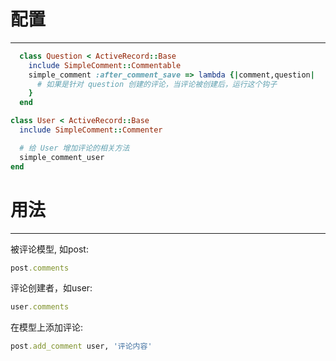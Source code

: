 配置
=========
---------

```ruby
  class Question < ActiveRecord::Base
    include SimpleComment::Commentable
    simple_comment :after_comment_save => lambda {|comment,question|
      # 如果是针对 question 创建的评论，当评论被创建后，运行这个钩子
    }
  end
```

```ruby
class User < ActiveRecord::Base
  include SimpleComment::Commenter

  # 给 User 增加评论的相关方法
  simple_comment_user
end
```

用法
========
--------

被评论模型, 如post:
```ruby
post.comments
```
评论创建者，如user:
```ruby
user.comments
```
在模型上添加评论:
```ruby
post.add_comment user, '评论内容'
```

